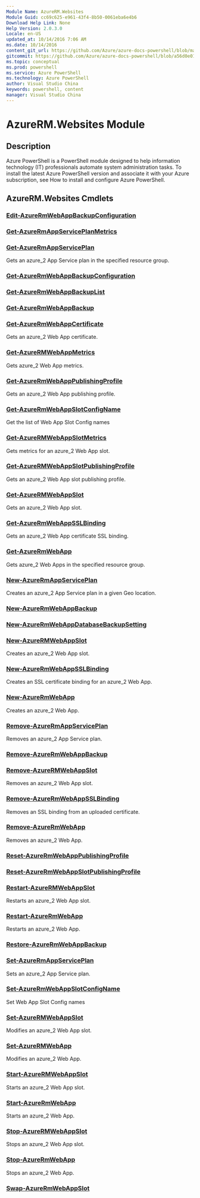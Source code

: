 ```yaml
---
Module Name: AzureRM.Websites
Module Guid: cc69c625-e961-43f4-8b50-0061eba6e4b6
Download Help Link: None
Help Version: 2.0.3.0
Locale: en-US
updated_at: 10/14/2016 7:06 AM
ms.date: 10/14/2016
content_git_url: https://github.com/Azure/azure-docs-powershell/blob/master/azureps-cmdlets-docs/ResourceManager/AzureRM.Websites/v1.0/CmdletMDs/AzureRM.Websites.md
gitcommit: https://github.com/Azure/azure-docs-powershell/blob/a56d0e01e65c2c33aa2af13dd29addc94ead6e88/azureps-cmdlets-docs/ResourceManager/AzureRM.Websites/v1.0/CmdletMDs/AzureRM.Websites.md
ms.topic: conceptual
ms.prod: powershell
ms.service: Azure PowerShell
ms.technology: Azure PowerShell
author: Visual Studio China
keywords: powershell, content
manager: Visual Studio China
---
```


# AzureRM.Websites Module
## Description
Azure PowerShell is a PowerShell module designed to help information technology (IT) professionals automate system administration tasks. To install the latest Azure PowerShell version and associate it with your Azure subscription, see How to install and configure Azure PowerShell.

## AzureRM.Websites Cmdlets
### [Edit-AzureRmWebAppBackupConfiguration](Edit-AzureRmWebAppBackupConfiguration.md)



### [Get-AzureRmAppServicePlanMetrics](Get-AzureRmAppServicePlanMetrics.md)



### [Get-AzureRmAppServicePlan](Get-AzureRmAppServicePlan.md)
Gets an azure_2 App Service plan in the specified resource group.


### [Get-AzureRmWebAppBackupConfiguration](Get-AzureRmWebAppBackupConfiguration.md)



### [Get-AzureRmWebAppBackupList](Get-AzureRmWebAppBackupList.md)



### [Get-AzureRmWebAppBackup](Get-AzureRmWebAppBackup.md)



### [Get-AzureRmWebAppCertificate](Get-AzureRmWebAppCertificate.md)
Gets an azure_2 Web App certificate.


### [Get-AzureRMWebAppMetrics](Get-AzureRMWebAppMetrics.md)
Gets azure_2 Web App metrics.


### [Get-AzureRmWebAppPublishingProfile](Get-AzureRmWebAppPublishingProfile.md)
Gets an azure_2 Web App publishing profile.


### [Get-AzureRmWebAppSlotConfigName](Get-AzureRmWebAppSlotConfigName.md)
Get the list of Web App Slot Config names


### [Get-AzureRMWebAppSlotMetrics](Get-AzureRMWebAppSlotMetrics.md)
Gets metrics for an azure_2 Web App slot.


### [Get-AzureRMWebAppSlotPublishingProfile](Get-AzureRMWebAppSlotPublishingProfile.md)
Gets an azure_2 Web App slot publishing profile.


### [Get-AzureRMWebAppSlot](Get-AzureRMWebAppSlot.md)
Gets an azure_2 Web App slot.


### [Get-AzureRmWebAppSSLBinding](Get-AzureRmWebAppSSLBinding.md)
Gets an azure_2 Web App certificate SSL binding.


### [Get-AzureRmWebApp](Get-AzureRmWebApp.md)
Gets azure_2 Web Apps in the specified resource group.


### [New-AzureRmAppServicePlan](New-AzureRmAppServicePlan.md)
Creates an azure_2 App Service plan in a given Geo location.


### [New-AzureRmWebAppBackup](New-AzureRmWebAppBackup.md)



### [New-AzureRmWebAppDatabaseBackupSetting](New-AzureRmWebAppDatabaseBackupSetting.md)



### [New-AzureRMWebAppSlot](New-AzureRMWebAppSlot.md)
Creates an azure_2 Web App slot.


### [New-AzureRmWebAppSSLBinding](New-AzureRmWebAppSSLBinding.md)
Creates an SSL certificate binding for an azure_2 Web App.


### [New-AzureRmWebApp](New-AzureRmWebApp.md)
Creates an azure_2 Web App.


### [Remove-AzureRmAppServicePlan](Remove-AzureRmAppServicePlan.md)
Removes an azure_2 App Service plan.


### [Remove-AzureRmWebAppBackup](Remove-AzureRmWebAppBackup.md)



### [Remove-AzureRMWebAppSlot](Remove-AzureRMWebAppSlot.md)
Removes an azure_2 Web App slot.


### [Remove-AzureRmWebAppSSLBinding](Remove-AzureRmWebAppSSLBinding.md)
Removes an SSL binding from an uploaded certificate.


### [Remove-AzureRmWebApp](Remove-AzureRmWebApp.md)
Removes an azure_2 Web App.


### [Reset-AzureRmWebAppPublishingProfile](Reset-AzureRmWebAppPublishingProfile.md)



### [Reset-AzureRmWebAppSlotPublishingProfile](Reset-AzureRmWebAppSlotPublishingProfile.md)



### [Restart-AzureRMWebAppSlot](Restart-AzureRMWebAppSlot.md)
Restarts an azure_2 Web App slot.


### [Restart-AzureRmWebApp](Restart-AzureRmWebApp.md)
Restarts an azure_2 Web App.


### [Restore-AzureRmWebAppBackup](Restore-AzureRmWebAppBackup.md)



### [Set-AzureRmAppServicePlan](Set-AzureRmAppServicePlan.md)
Sets an azure_2 App Service plan.


### [Set-AzureRmWebAppSlotConfigName](Set-AzureRmWebAppSlotConfigName.md)
Set Web App Slot Config names


### [Set-AzureRMWebAppSlot](Set-AzureRMWebAppSlot.md)
Modifies an azure_2 Web App slot.


### [Set-AzureRMWebApp](Set-AzureRMWebApp.md)
Modifies an azure_2 Web App.


### [Start-AzureRMWebAppSlot](Start-AzureRMWebAppSlot.md)
Starts an azure_2 Web App slot.


### [Start-AzureRmWebApp](Start-AzureRmWebApp.md)
Starts an azure_2 Web App.


### [Stop-AzureRMWebAppSlot](Stop-AzureRMWebAppSlot.md)
Stops an azure_2 Web App slot.


### [Stop-AzureRmWebApp](Stop-AzureRmWebApp.md)
Stops an azure_2 Web App.


### [Swap-AzureRmWebAppSlot](Swap-AzureRmWebAppSlot.md)




